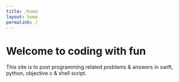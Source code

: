 ```yaml
---
title: /home
layout: home
permalink: /
---
```


# Welcome to coding with fun

[logo]: https://github.com/adam-p/markdown-here/raw/master/src/common/images/icon48.png "Logo Title Text 2"

This site is to post programming related problems & answers in swift, python, objective c & shell script.
